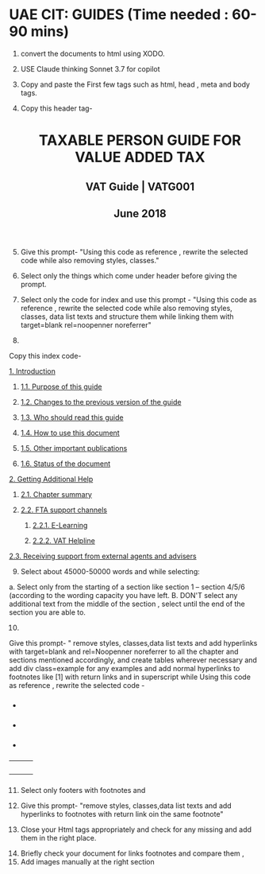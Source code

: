 # UAE CIT: GUIDES (Time needed : 60-90 mins)

1. convert the documents to html using XODO. 

2. USE Claude thinking Sonnet 3.7 for copilot  

3. Copy and paste the  First few tags such as html, head , meta and body tags. 

<!DOCTYPE html>
<html lang='en'>

<head>
    <meta charset='UTF-8'>
    <meta name='viewport' content='width=device-width, initial-scale=1.0'>
    <meta name="description" content="">
    <title></title>
    <link rel='stylesheet' href='https://gtlcdnstorage.blob.core.windows.net/guide/stylesheets/guide.css'>
</head>

<body>
    <div class='scope'>
 
 
<!-- Header [THIS IS FOR HEADER's]  -->

4. Copy this header tag- <header><h1>TAXABLE PERSON GUIDE FOR VALUE ADDED TAX</h1><h2>VAT Guide | VATG001</h2> <h2>June 2018</h2></header> 

5. Give this prompt- "Using this code as reference , rewrite the selected code while also removing styles, classes." 
 

6. Select only the things which come under header before giving the prompt. 
 
<!-- Main- Index [THIS IS FOR INDEX] -->

7. Select only the code for index and use this prompt -  "Using this code as reference , rewrite the selected code while also removing styles, classes, data list texts and structure them while linking them with target=blank rel=noopenner noreferrer" 

8. 
Copy this index code- <section class="index"><p><a href="#bookmarkSection1">1. Introduction</a></p><ol><li><p><a href="#bookmarkSection1.1">1.1. Purpose of this guide</a></p></li><li><p><a   href="#bookmarkSection1.2">1.2. Changes to the previous version of the guide</a></p></li><li><p><a href="#bookmarkSection1.3">1.3. Who should read this guide</a></p></li><li><p><a href="#bookmarkSection1.4">1.4. How to use this document</a></p></li><li><p><a href="#bookmarkSection1.5">1.5. Other important publications</a></p></li><li><p><a href="#bookmarkSection1.6">1.6. Status of the document</a></p></li></ol><p><a href="#bookmarkSection2">2. Getting Additional Help</a></p><ol><li><p><a href="#bookmarkSection2.1">2.1. Chapter summary</a></p></li><li><p><a href="#bookmarkSection2.2">2.2. FTA support channels</a></p><ol><li><p><a href="#bookmarkSection2.2.1">2.2.1. E-Learning</a></p></li><li><p><a href="#bookmarkSection2.2.2">2.2.2. VAT Helpline</a></p></li></ol></li></ol><p><a href="#bookmarkSection2.3">2.3. Receiving support from external agents and advisers</a></p></section> 
 
 
<!-- Main - Body [THIS IS FOR BODY]  -->

9. Select about 45000-50000 words and while selecting: 

a. Select only from the starting of a section like section 1 – section 4/5/6 (according to the wording capacity you have left. 
B. DON'T select any additional text from the middle of the section , select until the end of the section you are able to. 
 

10. 
Give this prompt- "  remove styles, classes,data list texts  and add hyperlinks with target=blank and rel=Noopenner noreferrer to all the chapter and sections mentioned accordingly, and create tables wherever necessary and add div class=example for any examples and add normal hyperlinks to footnotes like [1] with return links and in superscript while Using this code as reference , rewrite the selected code -<section class='level-1'><article id='bookmarkSection1'><h3></h3><p></p><section class='level-2'><article id='bookmarkSection1.1'><h3></h3><p></p><ul><li><p></p></li><li><p></p></li><li><p></p></li></ul><p></p></article><article id='bookmarkSection1.2'><h3></h3><p></p></article><article id='bookmarkSection1.3'><h3></h3><p></p></article><article id='bookmarkSection1.4'><h3></h3><p></p><p></p><p></p></article><article id='bookmarkSection1.5'><h3></h3><p></p><table><tr><th></th><th></th><th></th></tr><tr><td></td><td></td><td></td></tr><tr><td></td><td></td><td></td></tr><tr><td></td><td></td><td></td></tr></table><p></p><p></p></article><article id='bookmarkSection1.6'><h3></h3><p></p></article></section></article></section> 
 
 

<!-- Footer [THIS IS FOR FOOTER]  -->

11. Select only footers with footnotes and  

12. Give this prompt- "remove styles, classes,data list texts  and add hyperlinks to footnotes with return link oin the same footnote" 

13. Close your Html tags appropriately and check for any missing </articles> and add them in the right place. 
 
<!-- Check your links and Data  -->

14. Briefly check  your document for links footnotes and compare them , 
15. Add images manually at the right section
 

